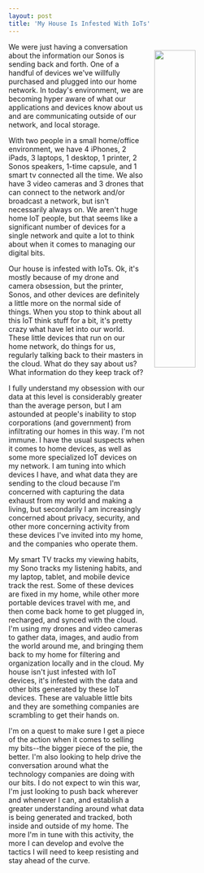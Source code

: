 ```yaml
---
layout: post
title: 'My House Is Infested With IoTs'
---
```

<p><img style="padding: 15px;" src="http://kinlane-productions.s3.amazonaws.com/api_evangelist_site/blog/iot_infest.jpg" alt="" width="40%" align="right" /></p>
<p>We were just having a conversation about the information our Sonos is sending back and forth. One of a handful of devices we've willfully purchased&nbsp;and plugged into our home network. In today's environment, we are becoming hyper aware of what our applications and devices know about us and are communicating outside of our network, and local storage.&nbsp;</p>
<p>With two people in a small home/office environment, we have 4 iPhones, 2 iPads, 3 laptops, 1 desktop, 1 printer, 2 Sonos&nbsp;speakers, 1-time capsule, and 1 smart tv connected all the time. We also have 3 video cameras and 3 drones that can connect to the network and/or broadcast a network, but isn't necessarily always on. We aren't huge home IoT people, but that seems like a significant number of devices for a single network and quite a lot to think about when it comes to managing our digital bits.</p>
<p>Our house is infested with IoTs. Ok, it's mostly because of my drone and camera obsession, but the printer, Sonos, and other devices are definitely a little more on the normal side of things. When you stop to think about all this IoT think stuff for a bit, it's pretty crazy what have let into our world. These little devices that run on our home network, do things for us, regularly talking back to their masters in the cloud. What do they say about us? What information do they keep track of?&nbsp;</p>
<p>I fully understand my obsession with our data at this level is considerably greater than the average person, but I am astounded at people's inability to stop corporations (and government) from infiltrating our homes in this way. I'm not immune. I have the usual suspects when it comes to home devices, as well as some more specialized IoT devices on my network. I am tuning into which devices I have, and what data they are sending to the cloud because I'm concerned with capturing the data exhaust from my world and making a living, but secondarily I am increasingly concerned about privacy, security, and other more concerning activity from these devices I've invited into my home, and the companies who operate them.</p>
<p>My smart TV tracks my viewing habits, my Sono tracks my listening habits, and my laptop, tablet, and mobile device track&nbsp;the rest. Some of these devices are fixed in my home, while other more portable devices travel with me, and then come back home to get plugged in, recharged, and synced with the cloud. I'm using my drones and video cameras to gather data, images, and audio from the world around me, and bringing them back to my home for filtering and organization locally and in the cloud. My house isn't just infested with IoT devices, it's infested with the data and other bits generated by these IoT devices. These are valuable little bits and they are something companies are scrambling to get their hands on.</p>
<p>I'm on a quest to make sure I get a piece of the action when it comes to selling my bits--the bigger piece of the pie, the better. I'm also looking to help drive the conversation around what the technology companies are doing with our bits. I do not expect to win this war, I'm just looking to push back wherever and whenever I can, and establish&nbsp;a greater understanding around what data is being generated and tracked, both inside and outside of my home. The more I'm in tune with this activity, the more I can develop and evolve the tactics I will need to keep resisting&nbsp;and stay ahead of the curve.</p>